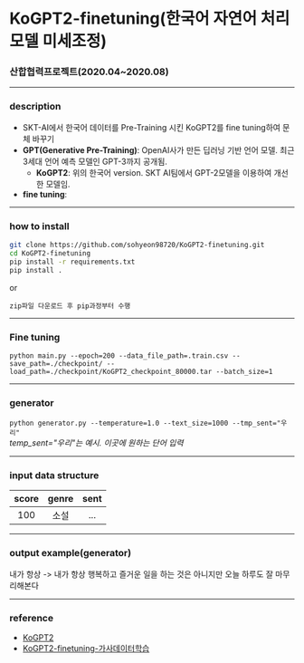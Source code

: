 # KoGPT2-finetuning(한국어 자연어 처리 모델 미세조정)
### 산합협력프로젝트(2020.04~2020.08)

-----------
### description
  - SKT-AI에서 한국어 데이터를 Pre-Training 시킨 KoGPT2를 fine tuning하여 문체 바꾸기
  - __GPT(Generative Pre-Training)__: OpenAI사가 만든 딥러닝 기반 언어 모델. 최근 3세대 언어 예측 모델인 GPT-3까지 공개됨.
    - __KoGPT2__: 위의 한국어 version. SKT AI팀에서 GPT-2모델을 이용하여 개선한 모델임.
  - __fine tuning__:

----------
### how to install
  ```sh
git clone https://github.com/sohyeon98720/KoGPT2-finetuning.git
cd KoGPT2-finetuning
pip install -r requirements.txt
pip install .
```
or <br>

  `zip파일 다운로드 후 pip과정부터 수행`

----------

### Fine tuning
  `python main.py --epoch=200 --data_file_path=.train.csv --save_path=./checkpoint/ --load_path=./checkpoint/KoGPT2_checkpoint_80000.tar --batch_size=1`
  
----------
### generator
  `python generator.py --temperature=1.0 --text_size=1000 --tmp_sent="우리"` <br>
  *temp_sent="우리"는 예시. 이곳에 원하는 단어 입력*
  
----------

### input data structure
  |score|genre|sent|
  |:---:|:---:|:---:|
  |100|소설|...|
  
---------

### output example(generator)

내가 항상 -> 내가 항상 행복하고 즐거운 일을 하는 것은 아니지만 오늘 하루도 잘 마무리해본다</s>

----------

### reference 
  - [KoGPT2](https://github.com/SKT-AI/KoGPT2)
  - [KoGPT2-finetuning-가사데이터학습](https://github.com/gyunggyung/KoGPT2-FineTuning)
